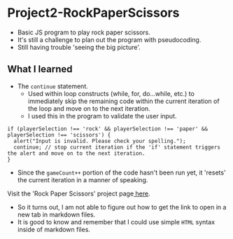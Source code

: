 # Project2-RockPaperScissors

- Basic JS program to play rock paper scissors.
- It's still a challenge to plan out the program with pseudocoding.
- Still having trouble 'seeing the big picture'.

## What I learned

- The `continue` statement.
  - Used within loop constructs (while, for, do...while, etc.) to immediately skip the remaining code within the current iteration of the loop and move on to the next iteration.
  - I used this in the program to validate the user input.

```JS
if (playerSelection !== 'rock' && playerSelection !== 'paper' && playerSelection !== 'scissors') {
  alert("Input is invalid. Please check your spelling.");
  continue; // stop current iteration if the 'if' statement triggers the alert and move on to the next iteration.
}
```

- Since the `gameCount++` portion of the code hasn't been run yet, it 'resets' the current iteration in a manner of speaking.

Visit the 'Rock Paper Scissors' project page<a href="https://joshsjkim.github.io/Project2-RockPaperScissors/" target="_blank"> here</a>.

- So it turns out, I am not able to figure out how to get the link to open in a new tab in markdown files.
- It is good to know and remember that I could use simple `HTML` syntax inside of markdown files.
